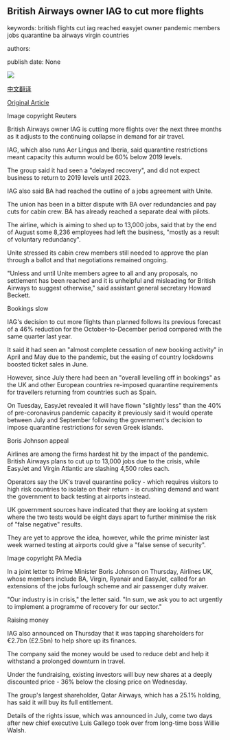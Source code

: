 ## British Airways owner IAG to cut more flights

keywords: british flights cut iag reached easyjet owner pandemic members jobs quarantine ba airways virgin countries

authors: 

publish date: None

![](https://ichef.bbci.co.uk/news/1024/branded_news/938A/production/_114307773_ba_reuters.jpg)

[中文翻译](British%20Airways%20owner%20IAG%20to%20cut%20more%20flights_zh.md)

[Original Article](https://www.bbc.com/news/business-54093222)

Image copyright Reuters

British Airways owner IAG is cutting more flights over the next three months as it adjusts to the continuing collapse in demand for air travel.

IAG, which also runs Aer Lingus and Iberia, said quarantine restrictions meant capacity this autumn would be 60% below 2019 levels.

The group said it had seen a "delayed recovery", and did not expect business to return to 2019 levels until 2023.

IAG also said BA had reached the outline of a jobs agreement with Unite.

The union has been in a bitter dispute with BA over redundancies and pay cuts for cabin crew. BA has already reached a separate deal with pilots.

The airline, which is aiming to shed up to 13,000 jobs, said that by the end of August some 8,236 employees had left the business, "mostly as a result of voluntary redundancy".

Unite stressed its cabin crew members still needed to approve the plan through a ballot and that negotiations remained ongoing.

"Unless and until Unite members agree to all and any proposals, no settlement has been reached and it is unhelpful and misleading for British Airways to suggest otherwise," said assistant general secretary Howard Beckett.

Bookings slow

IAG's decision to cut more flights than planned follows its previous forecast of a 46% reduction for the October-to-December period compared with the same quarter last year.

It said it had seen an "almost complete cessation of new booking activity" in April and May due to the pandemic, but the easing of country lockdowns boosted ticket sales in June.

However, since July there had been an "overall levelling off in bookings" as the UK and other European countries re-imposed quarantine requirements for travellers returning from countries such as Spain.

On Tuesday, EasyJet revealed it will have flown "slightly less" than the 40% of pre-coronavirus pandemic capacity it previously said it would operate between July and September following the government's decision to impose quarantine restrictions for seven Greek islands.

Boris Johnson appeal

Airlines are among the firms hardest hit by the impact of the pandemic. British Airways plans to cut up to 13,000 jobs due to the crisis, while EasyJet and Virgin Atlantic are slashing 4,500 roles each.

Operators say the UK's travel quarantine policy - which requires visitors to high risk countries to isolate on their return - is crushing demand and want the government to back testing at airports instead.

UK government sources have indicated that they are looking at system where the two tests would be eight days apart to further minimise the risk of "false negative" results.

They are yet to approve the idea, however, while the prime minister last week warned testing at airports could give a "false sense of security".

Image copyright PA Media

In a joint letter to Prime Minister Boris Johnson on Thursday, Airlines UK, whose members include BA, Virgin, Ryanair and EasyJet, called for an extensions of the jobs furlough scheme and air passenger duty waiver.

"Our industry is in crisis," the letter said. "In sum, we ask you to act urgently to implement a programme of recovery for our sector."

Raising money

IAG also announced on Thursday that it was tapping shareholders for €2.7bn (£2.5bn) to help shore up its finances.

The company said the money would be used to reduce debt and help it withstand a prolonged downturn in travel.

Under the fundraising, existing investors will buy new shares at a deeply discounted price - 36% below the closing price on Wednesday.

The group's largest shareholder, Qatar Airways, which has a 25.1% holding, has said it will buy its full entitlement.

Details of the rights issue, which was announced in July, come two days after new chief executive Luis Gallego took over from long-time boss Willie Walsh.